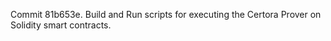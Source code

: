 Commit 81b653e.                    Build and Run scripts for executing the Certora Prover on Solidity smart contracts.